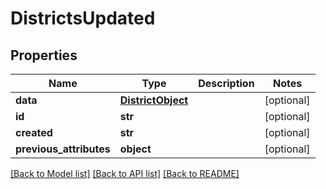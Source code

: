 # DistrictsUpdated

## Properties
Name | Type | Description | Notes
------------ | ------------- | ------------- | -------------
**data** | [**DistrictObject**](DistrictObject.md) |  | [optional] 
**id** | **str** |  | [optional] 
**created** | **str** |  | [optional] 
**previous_attributes** | **object** |  | [optional] 

[[Back to Model list]](../README.md#documentation-for-models) [[Back to API list]](../README.md#documentation-for-api-endpoints) [[Back to README]](../README.md)


